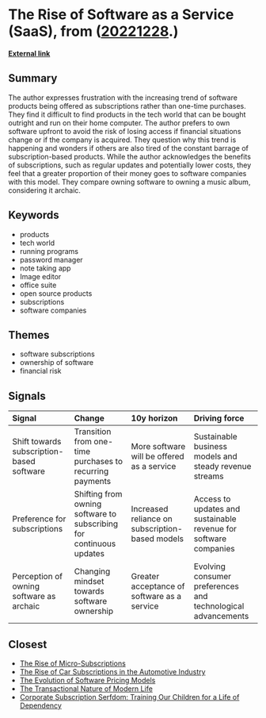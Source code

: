 # __The Rise of Software as a Service (SaaS)__, from ([20221228](https://kghosh.substack.com/p/20221228).)

__[External link](https://news.ycombinator.com/item?id=34041962)__



## Summary

The author expresses frustration with the increasing trend of software products being offered as subscriptions rather than one-time purchases. They find it difficult to find products in the tech world that can be bought outright and run on their home computer. The author prefers to own software upfront to avoid the risk of losing access if financial situations change or if the company is acquired. They question why this trend is happening and wonders if others are also tired of the constant barrage of subscription-based products. While the author acknowledges the benefits of subscriptions, such as regular updates and potentially lower costs, they feel that a greater proportion of their money goes to software companies with this model. They compare owning software to owning a music album, considering it archaic.

## Keywords

* products
* tech world
* running programs
* password manager
* note taking app
* Image editor
* office suite
* open source products
* subscriptions
* software companies

## Themes

* software subscriptions
* ownership of software
* financial risk

## Signals

| Signal                                    | Change                                                              | 10y horizon                                     | Driving force                                                    |
|:------------------------------------------|:--------------------------------------------------------------------|:------------------------------------------------|:-----------------------------------------------------------------|
| Shift towards subscription-based software | Transition from one-time purchases to recurring payments            | More software will be offered as a service      | Sustainable business models and steady revenue streams           |
| Preference for subscriptions              | Shifting from owning software to subscribing for continuous updates | Increased reliance on subscription-based models | Access to updates and sustainable revenue for software companies |
| Perception of owning software as archaic  | Changing mindset towards software ownership                         | Greater acceptance of software as a service     | Evolving consumer preferences and technological advancements     |

## Closest

* [The Rise of Micro-Subscriptions](01dd20372573227317c7126faacfec9b)
* [The Rise of Car Subscriptions in the Automotive Industry](b9a5b69113b7ca17b6493414799b0e6e)
* [The Evolution of Software Pricing Models](578c4ca8c38df5eb168308242e9ea711)
* [The Transactional Nature of Modern Life](a5c0ba498382a4edc0f2bf0d9653ad16)
* [Corporate Subscription Serfdom: Training Our Children for a Life of Dependency](6bccf38c9e97c992a3f5861fc6297380)